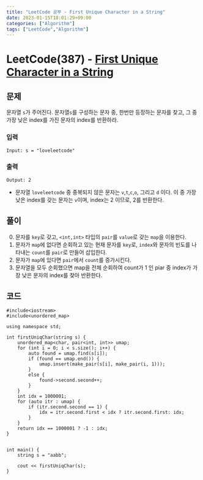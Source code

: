 ```yaml
---
title: "LeetCode 공부 - First Unique Character in a String"
date: 2023-01-15T18:01:29+09:00
categories: ["Algorithm"]
tags: ["LeetCode","Algorithm"]
---
```


# LeetCode(387) - [First Unique Character in a String](https://leetcode.com/problems/first-unique-character-in-a-string/description/)

## 문제
문자열 `s`가 주어진다. 문자열`s`를 구성하는 문자 중, 한번만 등장하는 문자를 찾고, 그 중 가장 낮은 index를 가진 문자의 index를 반환하라.

### 입력
```
Input: s = "loveleetcode"
```

### 출력
```
Output: 2
```
* 문자열 `loveleetcode` 중 중복되지 않은 문자는 `v`,`t`,`c`,`o`, 그리고 `d` 이다. 이 중 가장 낮은 index를 갖는 문자는 `v`이며, index는 2 이므로, 2를 반환한다.

## 풀이
0. 문자를 `key`로 갖고, `<int,int>` 타입의 `pair`를 `value`로 갖는 `map`을 이용한다.
1. 문자가 `map`에 없다면 순회하고 있는 현재 문자를 `key`로, `index`와 문자의 빈도를 나타내는 `count`를 `pair`로 만들어 삽입한다.
2. 문자가 `map`에 있다면 `pair`에서 `count`를 증가시킨다.
3. 문자열을 모두 순회했으면 map을 전체 순회하여 count가 1 인 piar 중 index가 가장 낮은 문자의 index를 찾아 반환한다.

## 코드
```
#include<iostream>
#include<unordered_map>

using namespace std;

int firstUniqChar(string s) {
    unordered_map<char, pair<int, int>> umap;
    for (int i = 0; i < s.size(); i++) {
        auto found = umap.find(s[i]);
        if (found == umap.end()) {
            umap.insert(make_pair(s[i], make_pair(i, 1)));
        }
        else {
            found->second.second++;
        }
    }
    int idx = 1000001;
    for (auto itr : umap) {
        if (itr.second.second == 1) {
            idx = itr.second.first < idx ? itr.second.first: idx;
        }
    }
    return idx == 1000001 ? -1 : idx;
}


int main() {
    string s = "aabb";

    cout << firstUniqChar(s);
}
```
